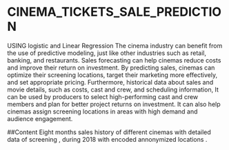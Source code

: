 # CINEMA_TICKETS_SALE_PREDICTION
USING logistic and Linear Regression
The cinema industry can benefit from the use of predictive modeling, just like other industries such as retail, banking, and restaurants. 
Sales forecasting can help cinemas reduce costs and improve their return on investment. 
By predicting sales, cinemas can optimize their screening locations, target their marketing more effectively, and set appropriate pricing.
Furthermore, historical data about sales and movie details, such as costs, cast and crew, and scheduling information, 
It can be used by producers to select high-performing cast and crew members and plan for better project returns on investment.
It can also help cinemas assign screening locations in areas with high demand and audience engagement.



##Content
Eight months sales history of different cinemas with detailed data of screening , during 2018 with encoded annonymized locations .

